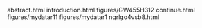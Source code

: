 abstract.html
introduction.html
figures/GW455H312
continue.html
figures/mydatar11
figures/mydatar1
nqrlgo4vsb8.html
